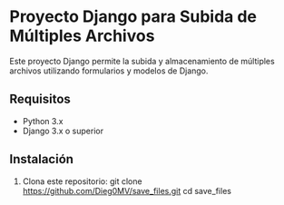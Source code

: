 # Proyecto Django para Subida de Múltiples Archivos

Este proyecto Django permite la subida y almacenamiento de múltiples archivos utilizando formularios y modelos de Django.

## Requisitos

- Python 3.x
- Django 3.x o superior

## Instalación

1. Clona este repositorio:
    git clone https://github.com/Dieg0MV/save_files.git
    cd save_files
    
